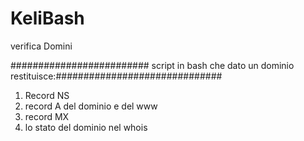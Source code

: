 # KeliBash
 verifica Domini

######################### script in bash che dato un dominio restituisce:##############################
1. Record NS
2. record A del dominio e del www
3. record MX
4. lo stato del dominio nel whois